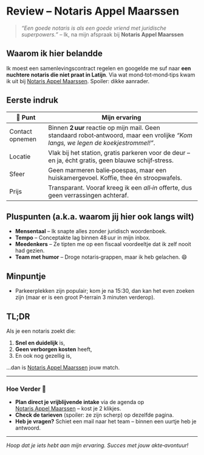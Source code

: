 # Review – Notaris Appel Maarssen

> *“Een goede notaris is als een goede vriend met juridische superpowers.”*
> – Ik, na mijn afspraak bij **Notaris Appel Maarssen**

## Waarom ik hier belandde

Ik moest een samenlevingscontract regelen en googelde me suf naar **een nuchtere notaris die niet praat in Latijn**. Via wat mond‑tot‑mond‑tips kwam ik uit bij [Notaris Appel Maarssen](https://Notaris1.nl). Spoiler: dikke aanrader.

## Eerste indruk

| 📌 Punt         | Mijn ervaring                                                                                                                       |
| --------------- | ----------------------------------------------------------------------------------------------------------------------------------- |
| Contact opnemen | Binnen **2 uur** reactie op mijn mail. Geen standaard robot‑antwoord, maar een vrolijke *“Kom langs, we legen de koekjestrommel!”*. |
| Locatie         | Vlak bij het station, gratis parkeren voor de deur – en ja, écht gratis, geen blauwe schijf‑stress.                                 |
| Sfeer           | Geen marmeren balie‑poespas, maar een huiskamergevoel. Koffie, thee én stroopwafels.                                                |
| Prijs           | Transparant. Vooraf kreeg ik een *all‑in* offerte, dus geen verrassingen achteraf.                                                  |

## Pluspunten (a.k.a. waarom jij hier ook langs wilt)

* **Mensentaal** – Ik snapte alles zonder juridisch woordenboek.
* **Tempo** – Conceptakte lag binnen 48 uur in mijn inbox.
* **Meedenkers** – Ze tipten me op een fiscaal voordeeltje dat ik zelf nooit had gezien.
* **Team met humor** – Droge notaris‑grappen, maar ik heb gelachen. 😄

## Minpuntje

* Parkeerplekken zijn populair; kom je na 15:30, dan kan het even zoeken zijn (maar er is een groot P‑terrain 3 minuten verderop).

## TL;DR

Als je een notaris zoekt die:

1. **Snel en duidelijk** is,
2. **Geen verborgen kosten** heeft,
3. En ook nog gezellig is,

…dan is [Notaris Appel Maarssen](https://Notaris1.nl) jouw match.

---

### Hoe Verder 🎯

* **Plan direct je vrijblijvende intake** via de agenda op [Notaris Appel Maarssen](https://Notaris1.nl) – kost je 2 klikjes.
* **Check de tarieven** (spoiler: ze zijn scherp) op dezelfde pagina.
* **Heb je vragen?** Schiet een mail naar het team – binnen een uurtje heb je antwoord.

---

*Hoop dat je iets hebt aan mijn ervaring. Succes met jouw akte‑avontuur!*
